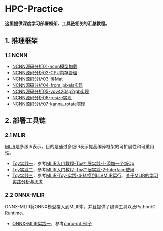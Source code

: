# HPC-Practice

  **这里提供深度学习部署框架、工具链相关的汇总教程。**  

## 1. 推理框架

### 1.1 NCNN
- [NCNN源码分析01-ncnn模型加载](https://github.com/BillPengpeng/HPC-Practice/tree/master/notes/ncnn/NCNN源码分析01-ncnn模型加载.md)
- [NCNN源码分析02-CPU内存管理](https://github.com/BillPengpeng/HPC-Practice/tree/master/notes/ncnn/NCNN源码分析02-CPU内存管理.md)
- [NCNN源码分析03-类Mat](https://github.com/BillPengpeng/HPC-Practice/tree/master/notes/ncnn/NCNN源码分析03-类Mat.md)
- [NCNN源码分析04-from_pixels实现](https://github.com/BillPengpeng/HPC-Practice/tree/master/notes/ncnn/NCNN源码分析04-from_pixels实现.md)
- [NCNN源码分析05-yuv420sp2rgb实现](https://github.com/BillPengpeng/HPC-Practice/tree/master/notes/ncnn/NCNN源码分析05-yuv420sp2rgb实现.md)
- [NCNN源码分析06-resize实现](https://github.com/BillPengpeng/HPC-Practice/tree/master/notes/ncnn/NCNN源码分析06-resize实现.md)
- [NCNN源码分析07-kanna_rotate实现](https://github.com/BillPengpeng/HPC-Practice/tree/master/notes/ncnn/NCNN源码分析07-kanna_rotate实现.md)

## 2. 部署工具链

### 2.1 MLIR

[MLIR](https://mlir.llvm.org/getting_started/)是多级IR表示，目的是通过多级IR表示提高编译框架的可扩展性和可重用性。

- [Toy实践一](https://github.com/BillPengpeng/HPC-Practice/tree/master/llvm-practice/toy/Ch2)，参考[MLIR入门教程-Toy扩展实践-1-添加一个新Op](https://zhuanlan.zhihu.com/p/441237921)
- [Toy实践二](https://github.com/BillPengpeng/HPC-Practice/tree/master/llvm-practice/toy/Ch6)，参考[MLIR入门教程-Toy扩展实践-2-Interface使用](https://zhuanlan.zhihu.com/p/441471026?utm_id=0)
- [Toy实践三](https://github.com/BillPengpeng/HPC-Practice/tree/master/llvm-practice/toy/Ch6)，参考[MLIR-Toy-实践-4-转换到LLVM IR运行](https://zhuanlan.zhihu.com/p/447202920)、[关于MLIR的学习实践分析与思考](https://zhuanlan.zhihu.com/p/599281935)

### 2.2 ONNX-MLIR
ONNX-MLIR将ONNX模型接入到MLIR中，并且提供了编译工具以及Python/C Runtime。

- [ONNX-MLIR实践一](https://github.com/BillPengpeng/HPC-Practice/tree/master/onnx-mlir/mnist_example)，参考[onnx-mlir例子](https://github.com/onnx/onnx-mlir/blob/main/docs/mnist_example/README.md)


